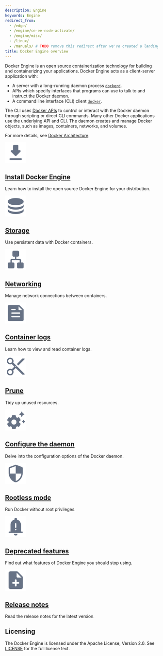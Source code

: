 ```yaml
---
description: Engine
keywords: Engine
redirect_from:
  - /edge/
  - /engine/ce-ee-node-activate/
  - /engine/misc/
  - /linux/
  - /manuals/ # TODO remove this redirect after we've created a landing page for the product manuals section
title: Docker Engine overview
---
```


Docker Engine is an open source containerization technology for building and
containerizing your applications. Docker Engine acts as a client-server
application with:

- A server with a long-running daemon process
  [`dockerd`](/engine/reference/commandline/dockerd).
- APIs which specify interfaces that programs can use to talk to and instruct
  the Docker daemon.
- A command line interface (CLI) client
  [`docker`](/engine/reference/commandline/cli/).

The CLI uses [Docker APIs](api/index.md) to control or interact with the Docker
daemon through scripting or direct CLI commands. Many other Docker applications
use the underlying API and CLI. The daemon creates and manage Docker objects,
such as images, containers, networks, and volumes.

For more details, see
[Docker Architecture](../guides/docker-intro.md#docker-architecture).

<div class="component-container">
  <!--start row-->
  <div class="row">
    <div class="col-xs-12 col-sm-12 col-md-12 col-lg-4 block">
      <div class="component">
        <div class="component-icon">
          <a href="/engine/install/"><img src="/assets/images/download.svg" alt="Arrow pointing downwards" width="70px" height="70px"></a>
        </div>
        <h2><a href="/engine/install/">Install Docker Engine</a></h2>
        <p>Learn how to install the open source Docker Engine for your distribution.</p>
      </div>
    </div>
    <div class="col-xs-12 col-sm-12 col-md-12 col-lg-4 block">
      <div class="component">
        <div class="component-icon">
          <a href="/storage/"><img src="/assets/images/engine-storage.svg" alt="Data disks" width="70px" height="70px"></a>
        </div>
        <h2><a href="/storage/">Storage</a></h2>
        <p>Use persistent data with Docker containers.</p>
      </div>
    </div>
    <div class="col-xs-12 col-sm-12 col-md-12 col-lg-4 block">
      <div class="component">
        <div class="component-icon">
          <a href="/network/"><img src="/assets/images/engine-networking.svg" alt="Computers on a local area network" width="70px" height="70px"></a>
        </div>
        <h2><a href="/network/">Networking</a></h2>
        <p>Manage network connections between containers.</p>
      </div>
    </div>
  </div>
  <!--start row-->
  <div class="row">
    <div class="col-xs-12 col-sm-12 col-md-12 col-lg-4 block">
      <div class="component">
        <div class="component-icon">
          <a href="/config/containers/logging/"><img src="/assets/images/engine-logging.svg" alt="Document with a text outline" width="70px" height="70px"></a>
        </div>
        <h2><a href="/config/containers/logging/">Container logs</a></h2>
        <p>Learn how to view and read container logs.</p>
      </div>
    </div>
    <div class="col-xs-12 col-sm-12 col-md-12 col-lg-4 block">
      <div class="component">
        <div class="component-icon">
          <a href="/config/pruning/"><img src="/assets/images/engine-pruning.svg" alt="A pair of scissors" width="70px" height="70px"></a>
        </div>
        <h2><a href="/config/pruning/">Prune</a></h2>
        <p>Tidy up unused resources.</p>
      </div>
    </div>
    <div class="col-xs-12 col-sm-12 col-md-12 col-lg-4 block">
      <div class="component">
        <div class="component-icon">
          <a href="/config/daemon/"><img src="/assets/images/engine-configure-daemon.svg" alt="Settings cogwheel with stars" width="70px" height="70px"></a>
        </div>
        <h2><a href="/config/daemon/">Configure the daemon</a></h2>
        <p>Delve into the configuration options of the Docker daemon.</p>
      </div>
    </div>
  </div>
  <!--start row-->
  <div class="row">
    <div class="col-xs-12 col-sm-12 col-md-12 col-lg-4 block">
      <div class="component">
        <div class="component-icon">
          <a href="/engine/security/rootless/"><img src="/assets/images/engine-rootless.svg" alt="Checkered shield" width="70px" height="70px"></a>
        </div>
        <h2><a href="/engine/security/rootless/">Rootless mode</a></h2>
        <p>Run Docker without root privileges.</p>
      </div>
    </div>
    <div class="col-xs-12 col-sm-12 col-md-12 col-lg-4 block">
      <div class="component">
        <div class="component-icon">
          <a href="/engine/deprecated/"><img src="/assets/images/engine-deprecated.svg" alt="Alarm bell with an exclamation mark" width="70px" height="70px"></a>
        </div>
        <h2><a href="/engine/deprecated/">Deprecated features</a></h2>
        <p>Find out what features of Docker Engine you should stop using.</p>
      </div>
    </div>
    <div class="col-xs-12 col-sm-12 col-md-12 col-lg-4 block">
      <div class="component">
        <div class="component-icon">
          <a href="/engine/release-notes/"><img src="/assets/images/note-add.svg" alt="Document with an overlaying plus sign" width="70px" height="70px"></a>
        </div>
        <h2><a href="/engine/release-notes/">Release notes</a></h2>
        <p>Read the release notes for the latest version.</p>
      </div>
    </div>
  </div>
</div>

## Licensing

The Docker Engine is licensed under the Apache License, Version 2.0. See
[LICENSE](https://github.com/moby/moby/blob/master/LICENSE) for the full license
text.

